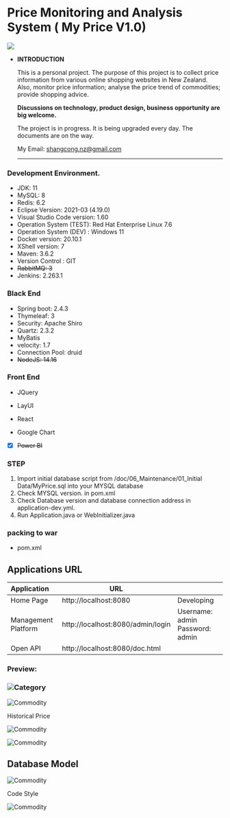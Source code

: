 # Price Monitoring and Analysis  System ( My Price V1.0) 

![](doc/09_Marketing/91_Screenshots/Logo.png)

- **INTRODUCTION**

  This is a personal project. The purpose of this project is to collect price information from various online shopping websites in New Zealand. Also, monitor price information; analyse the price trend of commodities; provide shopping advice. 

  **Discussions on technology, product design, business opportunity are big welcome.**

  The project is in progress. It is being upgraded every day. The documents are on the way.

  My Email: shangcong.nz@gmail.com

  

  ****

### Development Environment.
- JDK: 11
- MySQL: 8
- Redis: 6.2
- Eclipse Version: 2021-03 (4.19.0)
- Visual Studio Code version: 1.60
- Operation System (TEST): Red Hat Enterprise Linux 7.6
- Operation System (DEV) : Windows 11
- Docker version: 20.10.1
- XShell version: 7
- Maven: 3.6.2
- Version Control : GIT 
- ~~RabbitMQ: 3~~
- Jenkins: 2.263.1

### Black End

- Spring boot: 2.4.3
- Thymeleaf: 3
- Security: Apache Shiro
- Quartz: 2.3.2
- MyBatis 
- velocity: 1.7
- Connection Pool: druid
- ~~NodeJS: 14.16~~

### Front End

- JQuery

- LayUI

- React

- Google Chart




- [x] ~~Power BI~~


### STEP 
1. Import initial database script from  /doc/06_Maintenance/01_Initial Data/MyPrice.sql into your MYSQL database
2. Check MYSQL version. in pom.xml 
3. Check  Database version and database connection address in application-dev.yml.
4. Run Application.java  or WebInitializer.java
### packing to war
-  pom.xml 

## Applications URL

| Application         | URL                               |                                    |
| :------------------ | --------------------------------- | ---------------------------------- |
| Home Page           | http://localhost:8080             | Developing                         |
| Management Platform | http://localhost:8080/admin/login | Username: admin    Password: admin |
| Open API            | http://localhost:8080/doc.html    |                                    |


###  Preview:

### ![Category](doc/09_Marketing/91_Screenshots/Category.png)



![Commodity](doc/09_Marketing/91_Screenshots/productList.png)

 

Historical Price

![Commodity](doc/09_Marketing/91_Screenshots/PriceMoniting.png)

![Commodity](doc/09_Marketing/91_Screenshots/price.png)

## Database Model

![Commodity](doc/09_Marketing/91_Screenshots/ER_v1.png)

Code Style

![Commodity](doc/09_Marketing/91_Screenshots/Code.png)